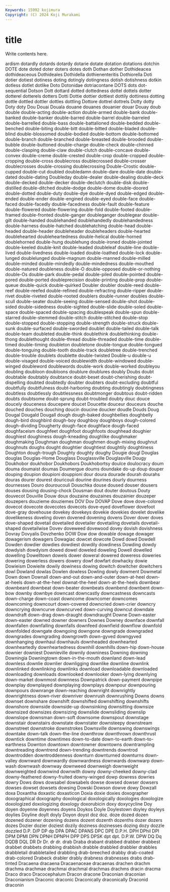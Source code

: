```yaml
---
Keywords: 15992 kojimura
Copyright: (C) 2024 Koji Murakami
---
```


# title

Write contents here.



ardism dotardly dotards dotardy dotarie dotate
dotation dotations dotchin DOTE dote doted doter doters dotes doth
Dothan dother Dothideacea dothideaceous Dothideales Dothidella dothienenteritis Dothiorella Doti dotier
dotiest dotiness doting dotingly dotingness dotish dotishness dotkin dotless dotlet
dotlike Doto Dotonidae dotriacontane DOTS dots dot-sequential Dotson Dott dottard
dotted dottedness dottel dottels dotter dotterel dotterels dotters Dotti Dottie
dottier dottiest dottily dottiness dotting dottle dottled dottler dottles dottling
Dottore dottrel dottrels Dotty dotty Doty doty Dou Douai Douala
douane douanes douanier douar Douay doub double double-acting double-action double-armed
double-bank double-banked double-banker double-barred double-barrel double-barreled double-barrelled double-bass double-battalioned double-bedded
double-benched double-biting double-bitt double-bitted double-bladed double-blind double-blossomed double-bodied double-bottom double-bottomed
double-branch double-branched double-breasted double-brooded double-bubble double-buttoned double-charge double-check double-chinned double-clasping
double-claw double-clutch double-concave double-convex double-creme double-crested double-crop double-cropped double-cropping double-cross
doublecross doublecrossed double-crosser doublecrosses double-crossing doublecrossing Double-Crostic double-cupped double-cut doubled
doubledamn double-dare double-date double-dated double-dating Doubleday double-dealer double-dealing double-deck double-decked
double-decker double-declutch double-disk double-distilled double-ditched double-dodge double-dome double-doored double-dotted double-duty
double-dye double-dyed double-edged double-ended double-ender double-engined double-eyed double-face double-faced double-facedly
double-facedness double-fault double-feature double-flowered double-flowering double-fold double-footed double-framed double-fronted double-ganger
doubleganger doublegear double-gilt double-handed doublehanded doublehandedly doublehandedness double-harness double-hatched doublehatching
double-head double-headed double-header doubleheader doubleheaders double-hearted doublehearted doubleheartedness double-helical double-horned
doublehorned double-hung doublehung double-ironed double-jointed double-keeled double-knit double-leaded doubleleaf double-line
double-lived double-livedness double-loaded double-loathed double-lock double-lunged doublelunged double-magnum double-manned double-milled
double-minded double-mindedly double-mindedness double-mouthed double-natured doubleness double-O double-opposed double-or-nothing double-Os
double-park double-pedal double-piled double-pointed double-pored double-ported doubleprecision double-printing double-prop double-queue
double-quick double-quirked Doubler doubler double-reed double-reef double-reefed double-refined double-refracting double-ripper
double-rivet double-riveted double-rooted doublers double-runner doubles double-scull double-seater double-seeing double-sensed
double-shot double-sided double-sidedness double-sighted double-slide double-soled double-space double-spaced double-spacing doublespeak
double-spun double-starred double-stemmed double-stitch double-stitched double-stop double-stopped double-stopping double-strength double-struck
double-sunk double-surfaced double-sworded doublet double-tailed double-talk double-team doubleted double-think doublethink
doublethinking double-thong doublethought double-thread double-threaded double-time double-timed double-timing doubleton doubletone
double-tongue double-tongued double-tonguing double-tooth double-track doubletree double-trenched double-trouble doublets doublette
double-twisted Double-u double-u double-visaged double-voiced doublewidth double-windowed double-winged doubleword doublewords
double-work double-worked doubleyou doubling doubloon doubloons doublure doublures doubly Doubs
doubt doubtable doubtably doubtance doubt-beset doubt-cherishing doubt-dispelling doubted doubtedly doubter
doubters doubt-excluding doubtful doubtfully doubtfulness doubt-harboring doubting doubtingly doubtingness doubtless
doubtlessly doubtlessness doubtmonger doubtous doubt-ridden doubts doubtsome doubt-sprung doubt-troubled doubty
douc douce doucely douceness doucepere doucet Doucette douceur douceurs douche
douched douches douching doucin doucine doucker doudle Douds Doug Dougal
Dougald Dougall dough dough-baked doughbellies doughbelly dough-bird doughbird dough-boy doughboy
doughboys dough-colored dough-dividing Dougherty dough-face doughface dough-faced doughfaceism doughfeet doughfoot
doughfoots doughhead doughier doughiest doughiness dough-kneading doughlike doughmaker doughmaking Doughman
doughman doughmen dough-mixing doughnut doughnuts doughs dought doughtier doughtiest doughtily
doughtiness Doughton dough-trough Doughty doughty doughy Dougie dougl Douglas douglas
Douglas-Home Douglass Douglassville Douglasville Dougy Doukhobor doukhobor Doukhobors Doukhobortsy doulce
doulocracy doum douma doumaist doumas Doumergue doums doundake do-up doup
douper douping doupion doupioni douppioni dour doura dourade dourah dourahs
douras dourer dourest douricouli dourine dourines dourly dourness dournesses Douro
douroucouli Douschka douse doused douser dousers douses dousing dousing-chock Dousman
dout douter doutous Douty douvecot Douville Douw doux douzaine douzaines
douzainier douzeper douzepers douzieme douziemes DOV Dov DOVAP Dove dove
dove-colored dovecot dovecote dovecotes dovecots dove-eyed doveflower dovefoot dove-gray dovehouse
dovekey dovekeys dovekie dovekies dovelet dovelike dovelikeness doveling doven dovened
dovening dovens Dover dover doves dove-shaped dovetail dovetailed dovetailer dovetailing
dovetails dovetail-shaped dovetailwise Dovev doveweed dovewood dovey dovish dovishness Dovray
Dovyalis Dovzhenko DOW Dow dow dowable dowage dowager dowagerism dowagers
Dowagiac dowcet dowcote Dowd dowd Dowdell Dowden dowdier dowdies dowdiest
dowdily dowdiness Dowding dowdy dowdyish dowdyism dowed dowel doweled doweling
Dowell dowelled dowelling Dowelltown dowels dower doweral dowered doweress doweries
dowering dowerless dowers dowery dowf dowfart dowhacky dowie Dowieism Dowieite
dowily dowiness dowing dowitch dowitcher dowitchers dowl Dowland dowlas Dowlen
dowless Dowling dowly dowment Dowmetal Down down Downall down-and-out down-and-outer
down-at-heel down-at-heels down-at-the-heel downat-the-heel down-at-the-heels downbear downbeard downbeat down-beater downbeats
downbend downbent down-bow downby downbye downcast downcastly downcastness downcasts down-charge
down-coast downcome downcomer downcomes downcoming downcourt down-covered downcried down-crier downcry
downcrying downcurve downcurved down-curving downcut downdale downdraft down-drag down-draught downdraught
Downe Down-easter down-easter downed downer downers Downes Downey downface downfall
downfallen downfalling downfalls downfeed downfield downflow downfold downfolded downgate downgoing
downgone downgrade downgraded downgrades downgrading downgrowth down-gyved downgyved downhanging downhaul
downhauls downheaded downhearted downheartedly downheartedness downhill downhills down-hip down-house downier
downiest Downieville downily downiness Downing downing Downingia Downingtown down-in-the-mouth downland
down-lead downless downlie downlier downligging downlike downline downlink downlinked downlinking
downlinks download downloadable downloaded downloading downloads downlooked downlooker down-lying downlying
down-market downmost downness Downpatrick down-payment downpipe downplay downplayed downplaying downplays
downpour downpouring downpours downrange down-reaching downright downrightly downrightness down-river downriver
downrush downrushing Downs downs downset downshare downshift downshifted downshifting downshifts
downshore downside downside-up downsinking downsitting downsize downsized downsizes downsizing downslide
downsliding downslip downslope downsman down-soft downsome downspout downstage downstair downstairs
downstate downstater downsteepy downstream downstreet downstroke downstrokes Downsville downswing downswings
downtake down-talk down-the-line downthrow downthrown downthrust downtick downtime downtimes down-to-date
down-to-earth down-to-earthness Downton downtown downtowner downtowns downtrampling downtreading downtrend down-trending
downtrends downtrod downtrodden downtroddenness downturn downturned downturns down-valley downward downwardly
downwardness downwards downwarp down-wash downwash downway downweed downweigh downweight downweighted
downwind downwith downy downy-cheeked downy-clad downy-feathered downy-fruited downy-winged dowp dowress
dowries dowry Dows dows dowsabel dowsabels dowse dowsed dowser dowsers
dowses dowset dowsets dowsing Dowski Dowson dowve dowy Dowzall doxa
Doxantha doxastic doxasticon Doxia doxie doxies doxographer doxographical doxography doxological
doxologically doxologies doxologize doxologized doxologizing doxology doxorubicin doxy doxycycline Doy
doyen doyenne doyennes doyens Doykos Doyle Doylestown doyley doyleys doylies
Doyline doylt doyly Doyon doyst doz doz. doze dozed dozen
dozened dozener dozening dozens dozent dozenth dozenths dozer dozers dozes
Dozier dozier doziest dozily doziness dozinesses dozing dozy dozzle dozzled
D.P. D/P DP dp DPA DPAC DPANS DPC DPE D.P.H.
DPH DPhil DPI DPM DPMI DPN DPNH DPNPH DPP DPS
DPSK dpt dpt. D.P.W. DPW DQ Dq DQDB DQL DR
Dr Dr. dr dr. drab Draba drabant drabbed drabber drabbest
drabbet drabbets drabbing drabbish drabble drabbled drabbler drabbles drabbletail drabbletailed
drabbling drab-breeched drabby drab-coated drab-colored Drabeck drabler drably drabness drabnesses
drabs drab-tinted Dracaena dracaena Dracaenaceae dracaenas drachen drachm drachma drachmae
drachmai drachmal drachmas drachms dracin dracma Draco draco Dracocephalum Dracon
dracone Draconian draconian Draconianism Draconic draconic Draconically draconically Draconid draconin
